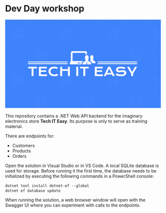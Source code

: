 # Dev Day workshop

![TechItEasy logo](https://raw.githubusercontent.com/gambit-copilot/devdayworkshop/main/TechItEasy%20logo.png)

This repository contains a .NET Web API backend for the imaginary electronics store **Tech IT Easy**. Its purpose is only to serve as training material.

There are endpoints for:

- Customers
- Products
- Orders

Open the solution in Visual Studio or in VS Code. A local SQLite database is used for storage. Before running it the first time, the database needs to be initialized by executing the following commands in a PowerShell console:

    dotnet tool install dotnet-ef --global
    dotnet ef database update

When running the solution, a web browser window will open with the Swagger UI where you can experiment with calls to the endpoints.

